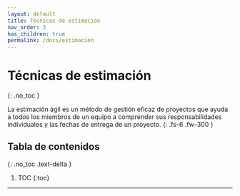 ```yaml
---
layout: default
title: Técnicas de estimación
nav_order: 3
has_children: true
permalink: /docs/estimacion
---
```


# Técnicas de estimación
{: .no_toc }

La estimación ágil es un método de gestión eficaz de proyectos que ayuda a todos los miembros de un equipo a comprender sus responsabilidades individuales y las fechas de entrega de un proyecto.
{: .fs-6 .fw-300 }

## Tabla de contenidos
{: .no_toc .text-delta }

1. TOC
{:toc}

---